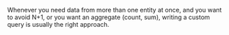  Whenever you need data from more than one entity at once, and you want to avoid N+1, or you want an aggregate (count, sum), writing a custom query is usually the right approach.

